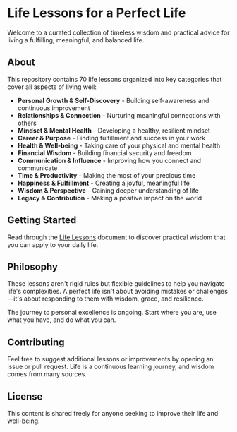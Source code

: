 # Life Lessons for a Perfect Life

Welcome to a curated collection of timeless wisdom and practical advice for living a fulfilling, meaningful, and balanced life.

## About

This repository contains 70 life lessons organized into key categories that cover all aspects of living well:

- **Personal Growth & Self-Discovery** - Building self-awareness and continuous improvement
- **Relationships & Connection** - Nurturing meaningful connections with others
- **Mindset & Mental Health** - Developing a healthy, resilient mindset
- **Career & Purpose** - Finding fulfillment and success in your work
- **Health & Well-being** - Taking care of your physical and mental health
- **Financial Wisdom** - Building financial security and freedom
- **Communication & Influence** - Improving how you connect and communicate
- **Time & Productivity** - Making the most of your precious time
- **Happiness & Fulfillment** - Creating a joyful, meaningful life
- **Wisdom & Perspective** - Gaining deeper understanding of life
- **Legacy & Contribution** - Making a positive impact on the world

## Getting Started

Read through the [Life Lessons](life-lessons.md) document to discover practical wisdom that you can apply to your daily life.

## Philosophy

These lessons aren't rigid rules but flexible guidelines to help you navigate life's complexities. A perfect life isn't about avoiding mistakes or challenges—it's about responding to them with wisdom, grace, and resilience.

The journey to personal excellence is ongoing. Start where you are, use what you have, and do what you can.

## Contributing

Feel free to suggest additional lessons or improvements by opening an issue or pull request. Life is a continuous learning journey, and wisdom comes from many sources.

## License

This content is shared freely for anyone seeking to improve their life and well-being.
